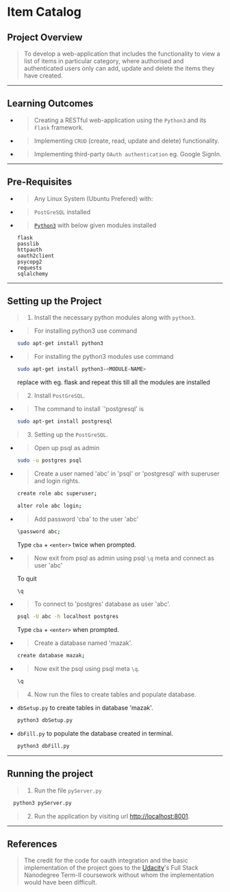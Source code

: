 # Item Catalog
## Project Overview
>To develop a web-application that includes the functionality to view a list of items in particular category, where authorised and authenticated users only can add, update and delete the items they have created.

***

## Learning Outcomes
  * >Creating a RESTful web-application using the `Python3` and its `Flask` framework.
  * >Implementing `CRUD` (create, read, update and delete) functionality.
  * >Implementing third-party `OAuth authentication` eg. Google SignIn.

***

## Pre-Requisites

- >Any Linux System (Ubuntu Prefered) with:

- >`PostGreSQL` installed

- >[`Python3`](https://www.python.org/) with below given modules installed

      flask
      passlib
      httpauth
      oauth2client
      psycopg2
      requests
      sqlalchemy

***
  
## Setting up the Project

  >1. Install the necessary python modules along with `python3`.
    
  - >For installing python3 use command
    
    ```bash
    sudo apt-get install python3
    ```

  - >For installing the python3 modules use command

    ```bash
    sudo apt-get install python3-<MODULE-NAME>
    ```
    replace <MODULE-NAME> with eg. flask and repeat this till all the modules are installed

  >2. Install `PostGreSQL`.

  - >The command to install `'postgresql' is
  
    ```bash
    sudo apt-get install postgresql
    ```
  
  >3. Setting up the `PostGreSQL`.

  - >Open up psql as admin

    ```bash
    sudo -u postgres psql
    ```

  - >Create a user named 'abc' in 'psql' or 'postgresql' with superuser and login rights.
    
    ```bash
    create role abc superuser;
    ```
    ```bash
    alter role abc login;
    ```
  
  - >Add password 'cba' to the user 'abc'
    ```bash
    \password abc;
    ```
    Type `cba` + `<enter>` twice when prompted.

  - >Now exit from psql as admin using psql `\q` meta and connect as user 'abc'
    
    To quit
    ```bash
    \q
    ```
  - >To connect to 'postgres' database as user 'abc'.
    ```bash
    psql -U abc -h localhost postgres
    ```
    Type `cba` + `<enter>` when prompted.

  - >Create a database named 'mazak'.
    ```bash
    create database mazak;
    ```
  
  - >Now exit the psql using psql meta `\q`.

    ```bash
    \q
    ```
  
  >4. Now run the files to create tables and populate database.

  - `dbSetup.py` to create tables in database 'mazak'.

    ```bash
    python3 dbSetup.py
    ```

  - `dbFill.py` to populate the database created in terminal.

    ```bash
    python3 dbFill.py
    ```

***

## Running the project
  >1. Run the file `pyServer.py`
  
  ```bash
    python3 pyServer.py
  ```
  >2. Run the application by visiting url [http://localhost:8001](http://localhost:8001).

***

## References
>The credit for the code for oauth integration and the basic implementation of the project goes to the [Udacity](http://udacity.com)'s Full Stack Nanodegree Term-II coursework without whom the implementation would have been difficult.
